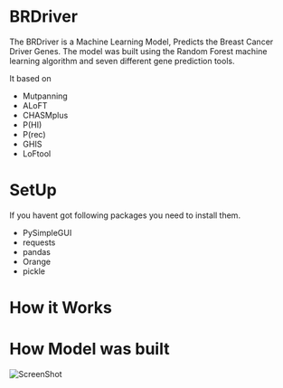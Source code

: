 # BRDriver
The BRDriver is a Machine Learning Model, Predicts the Breast Cancer Driver Genes. The model was built using the Random Forest machine learning algorithm and seven different gene prediction tools.

It based on
- Mutpanning
- ALoFT
- CHASMplus
- P(HI)
- P(rec)
- GHIS
- LoFtool

# SetUp
If you havent got following packages you need to install them.
- PySimpleGUI
- requests
- pandas
- Orange
- pickle

# How it Works

# How Model was built
![ScreenShot](https://raw.githubusercontent.com/i-saumitra/Voice-controlled-MP3-Player/master/screenshot.jpg)
